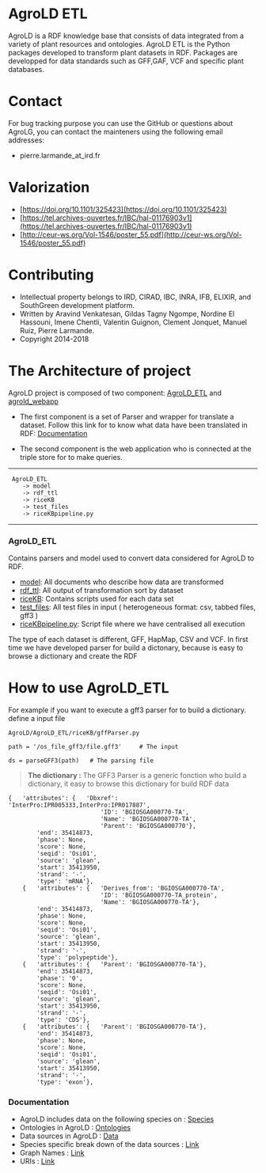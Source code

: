 
# AgroLD ETL

AgroLD is a RDF knowledge base that consists of data integrated from a variety of plant resources and ontologies. AgroLD ETL is the Python packages developed to transform plant datasets in RDF. Packages are developped for data standards such as GFF,GAF, VCF and specific plant databases.


# Contact

For bug tracking purpose you can use the GitHub or questions about AgroLG, you can contact the mainteners using the following email addresses:

* pierre.larmande_at_ird.fr


# Valorization

* [https://doi.org/10.1101/325423](https://doi.org/10.1101/325423)
* [https://tel.archives-ouvertes.fr/IBC/hal-01176903v1](https://tel.archives-ouvertes.fr/IBC/hal-01176903v1) 
* [http://ceur-ws.org/Vol-1546/poster_55.pdf](http://ceur-ws.org/Vol-1546/poster_55.pdf)



# Contributing

* Intellectual property belongs to IRD, CIRAD, IBC, INRA, IFB, ELIXIR, and SouthGreen development platform.
* Written by Aravind Venkatesan, Gildas Tagny Ngompe, Nordine El Hassouni, Imene Chentli, Valentin Guignon, Clement Jonquet, Manuel Ruiz, Pierre Larmande. 
* Copyright 2014-2018


# The Architecture of project


AgroLD project is composed of two component: [AgroLD_ETL](/AgroLD_ETL)  and  [agrold_webapp](/agrold_webapp)


* The first component is a set of Parser and wrapper for translate a dataset. Follow this link for to know what data have been translated in RDF: [Documentation](http://volvestre.cirad.fr:8080/agrold/documentation.jsp)  

* The second component is the web application who is connected at the triple store for to make queries.
 
***

```
 AgroLD_ETL
	-> model
	-> rdf_ttl
	-> riceKB
	-> test_files
	-> riceKBpipeline.py
```
***


### AgroLD_ETL


Contains parsers and model used to convert data considered for AgroLD to RDF.

* [model](/AgroLD_ETL/model): All documents who describe how data are transformed
* [rdf_ttl](/AgroLD_ETL/rdf_ttl): All output of transformation sort by dataset
* [riceKB](/AgroLD_ETL/riceKB): Contains scripts used for each data set
* [test_files](/AgroLD_ETL/test_files): All test files in input ( heterogeneous format: csv, tabbed files, gff3 )
* [riceKBpipeline.py](/AgroLD_ETL/riceKBpipeline.py): Script file where we have centralised all execution


The type of each dataset is different, GFF, HapMap, CSV and VCF. In first time we have developed parser for build a dictonary, 
because is easy to browse a dictionary and create the RDF 


# How to use AgroLD_ETL

For example if you want to execute a gff3 parser for to build a dictionary.
define a input file

```
AgroLD/AgroLD_ETL/riceKB/gffParser.py

path = '/os_file_gff3/file.gff3'     # The input

ds = parseGFF3(path)   # The parsing file

```

> **The dictionary :** The GFF3 Parser is a generic fonction who build a dictionary, it easy to browse this dictionary for build RDF data 


```
{   'attributes': {   'Dbxref': 'InterPro:IPR005333,InterPro:IPR017887',
                          'ID': 'BGIOSGA000770-TA',
                          'Name': 'BGIOSGA000770-TA',
                          'Parent': 'BGIOSGA000770'},
        'end': 35414873,
        'phase': None,
        'score': None,
        'seqid': 'Osi01',
        'source': 'glean',
        'start': 35413950,
        'strand': '-',
        'type': 'mRNA'},
    {   'attributes': {   'Derives_from': 'BGIOSGA000770-TA',
                          'ID': 'BGIOSGA000770-TA_protein',
                          'Name': 'BGIOSGA000770-TA'},
        'end': 35414873,
        'phase': None,
        'score': None,
        'seqid': 'Osi01',
        'source': 'glean',
        'start': 35413950,
        'strand': '-',
        'type': 'polypeptide'},
    {   'attributes': {   'Parent': 'BGIOSGA000770-TA'},
        'end': 35414873,
        'phase': '0',
        'score': None,
        'seqid': 'Osi01',
        'source': 'glean',
        'start': 35413950,
        'strand': '-',
        'type': 'CDS'},
    {   'attributes': {   'Parent': 'BGIOSGA000770-TA'},
        'end': 35414873,
        'phase': None,
        'score': None,
        'seqid': 'Osi01',
        'source': 'glean',
        'start': 35413950,
        'strand': '-',
        'type': 'exon'},

```

### Documentation

- AgroLD includes data on the following species on :  [Species](http://volvestre.cirad.fr:8080/agrold/documentation.jsp#species)
- Ontologies in AgroLD : [Ontologies](http://volvestre.cirad.fr:8080/agrold/documentation.jsp#ontologies)
- Data sources in AgroLD : [Data](http://volvestre.cirad.fr:8080/agrold/documentation.jsp#sources)
- Species specific break down of the data sources : [Link](http://volvestre.cirad.fr:8080/agrold/documentation.jsp#break-down)
- Graph Names : [Link](http://volvestre.cirad.fr:8080/agrold/documentation.jsp#graphs)
- URIs :  [Link](http://volvestre.cirad.fr:8080/agrold/documentation.jsp#uri)



